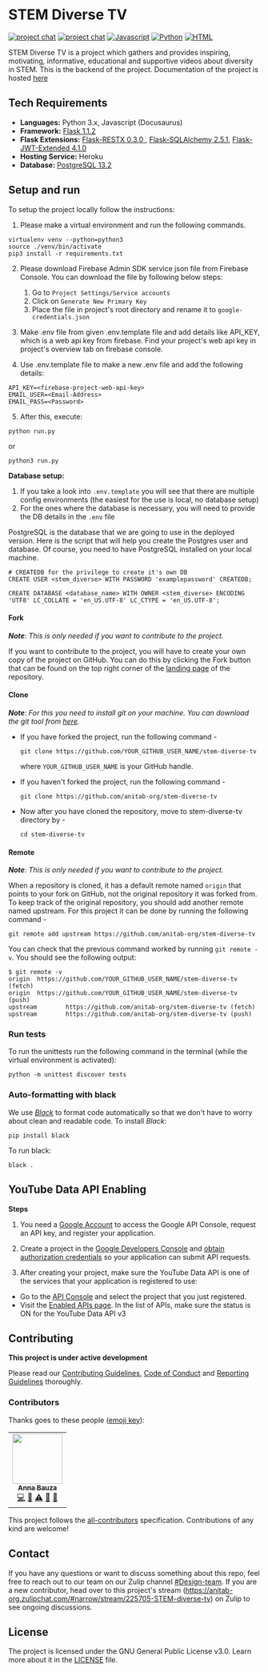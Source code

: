 # STEM Diverse TV

[![project chat](https://img.shields.io/badge/zulip-join_chat-brightgreen.svg)](https://anitab-org.zulipchat.com/#narrow/stream/225705-STEM-diverse-tv)
[![project chat](https://img.shields.io/badge/Docusauras%20-2.0.0--alpha.72-brightgreen)](https://anitab-org.github.io/stem-diverse-tv/)
[![Javascript](https://img.shields.io/badge/JavaScript-323330?style=for-the-badge&logo=javascript&logoColor=F7DF1E)](https://anitab-org.github.io/stem-diverse-tv/)
[![Python](https://img.shields.io/badge/Python-14354C?style=for-the-badge&logo=python&logoColor=white)](https://anitab-org.github.io/stem-diverse-tv/)
[![HTML](https://img.shields.io/badge/HTML-239120?style=for-the-badge&logo=html5&logoColor=white)](https://anitab-org.github.io/stem-diverse-tv/)

STEM Diverse TV is a project which gathers and provides inspiring, motivating, informative, educational and supportive videos about diversity in STEM. This is the backend of the project. Documentation of the project is hosted [here](https://anitab-org.github.io/stem-diverse-tv/)

## Tech Requirements
* **Languages:** Python 3.x, Javascript (Docusaurus)
* **Framework:** [Flask 1.1.2](https://flask.palletsprojects.com/en/1.1.x/)
* **Flask Extensions:** [Flask-RESTX 0.3.0 ](https://flask-restx.readthedocs.io/en/latest/), [Flask-SQLAlchemy 2.5.1](http://flask-sqlalchemy.pocoo.org/), [Flask-JWT-Extended 4.1.0](https://flask-jwt-extended.readthedocs.io/en/latest/)
* **Hosting Service:** Heroku
* **Database:** [PostgreSQL 13.2](https://www.postgresql.org/)

## Setup and run

To setup the project locally follow the instructions:

1. Please make a virtual environment and run the following commands.

```
virtualenv venv --python=python3
source ./venv/bin/activate
pip3 install -r requirements.txt
```

2. Please download Firebase Admin SDK service json file from Firebase Console. You can download the file by following below steps:
    1.  Go to `Project Settings/Service accounts`
    2.  Click on `Generate New Primary Key`
    3.  Place the file in project's root directory and rename it to `google-credentials.json`
3. Make .env file from given .env.template file and add details like API_KEY, which is a web api key from firebase. Find your project's web api key in project's overview tab on firebase console.

4. Use .env.template file to make a new .env file and add the following details:

```
API_KEY=<firebase-project-web-api-key>
EMAIL_USER=<Email-Address>
EMAIL_PASS=<Password>

```

5. After this, execute:

```
python run.py
```

or

```
python3 run.py
```

**Database setup:**

1. If you take a look into `.env.template` you will see that there are multiple config environments (the easiest for the use is local, no database setup)
2. For the ones where the database is necessary, you will need to provide the DB details in the `.env` file

PostgreSQL is the database that we are going to use in the deployed version. Here is the script that will help you create the Postgres user and database. Of course, you need to have PostgreSQL
installed on your local machine.

```
# CREATEDB for the privilege to create it's own DB
CREATE USER <stem_diverse> WITH PASSWORD 'examplepassword' CREATEDB;

CREATE DATABASE <database_name> WITH OWNER <stem_diverse> ENCODING 'UTF8' LC_COLLATE = 'en_US.UTF-8' LC_CTYPE = 'en_US.UTF-8';
```

#### Fork

_**Note**_: _This is only needed if you want to contribute to the project._

If you want to contribute to the project, you will have to create your own copy of the project on GitHub. You can do this by clicking the Fork button that can be found on the top right corner of the [landing page](https://github.com/anitab-org/stem-diverse-tv) of the repository.

#### Clone

_**Note**_: _For this you need to install git on your machine. You can download the git tool from [here](https://git-scm.com/downloads)._

- If you have forked the project, run the following command -

  `git clone https://github.com/YOUR_GITHUB_USER_NAME/stem-diverse-tv`

  where `YOUR_GITHUB_USER_NAME` is your GitHub handle.

- If you haven't forked the project, run the following command -

  `git clone https://github.com/anitab-org/stem-diverse-tv`

- Now after you have cloned the repository, move to stem-diverse-tv directory by -

  `cd stem-diverse-tv`

#### Remote

_**Note**_: _This is only needed if you want to contribute to the project._

When a repository is cloned, it has a default remote named `origin` that points to your fork on GitHub, not the original repository it was forked from. To keep track of the original repository, you should add another remote named upstream. For this project it can be done by running the following command -

`git remote add upstream https://github.com/anitab-org/stem-diverse-tv`

You can check that the previous command worked by running `git remote -v`. You should see the following output:

```
$ git remote -v
origin  https://github.com/YOUR_GITHUB_USER_NAME/stem-diverse-tv (fetch)
origin  https://github.com/YOUR_GITHUB_USER_NAME/stem-diverse-tv (push)
upstream        https://github.com/anitab-org/stem-diverse-tv (fetch)
upstream        https://github.com/anitab-org/stem-diverse-tv (push)
```

### Run tests

To run the unittests run the following command in the terminal (while the virtual environment is activated):

```
python -m unittest discover tests
```

### Auto-formatting with black

We use [_Black_](https://github.com/psf/black) to format code automatically so that we don't have to worry about clean and readable code.
To install _Black_:

```
pip install black
```

To run black:

```
black .
```

## YouTube Data API Enabling

**Steps**

1. You need a [Google Account](https://www.google.com/accounts/NewAccount) to access the Google API Console, request an API key, and register your application.
2. Create a project in the [Google Developers Console](https://console.developers.google.com/) and [obtain authorization credentials](https://developers.google.com/youtube/registering_an_application) so your application can submit API requests.

3. After creating your project, make sure the YouTube Data API is one of the services that your application is registered to use:

- Go to the [API Console](https://console.developers.google.com/) and select the project that you just registered.
- Visit the [Enabled APIs page](https://console.developers.google.com/apis/enabled). In the list of APIs, make sure the status is ON for the YouTube Data API v3

## Contributing

**This project is under active development**

Please read our [Contributing Guidelines](docs/contributing_guidelines.md), [Code of Conduct](docs/code_of_conduct.md) and [Reporting Guidelines](docs/reporting_guidelines.md) thoroughly.

### Contributors

Thanks goes to these people ([emoji key](https://github.com/all-contributors/all-contributors#emoji-key)):

<!-- ALL-CONTRIBUTORS-LIST:START - Do not remove or modify this section -->
<!-- prettier-ignore-start -->
<!-- markdownlint-disable -->
<table>
  <tr>
    <td align="center"><a href="https://github.com/annabauza"><img src="https://avatars.githubusercontent.com/u/31966073?v=4?s=100" width="100px;" alt=""/><br /><sub><b>Anna Bauza</b></sub></a><br /><a href="https://github.com/anitab-org/stem-diverse-tv/commits?author=annabauza" title="Code">💻</a> <a href="#maintenance-annabauza" title="Maintenance">🚧</a> <a href="https://github.com/anitab-org/stem-diverse-tv/commits?author=annabauza" title="Tests">⚠️</a> <a href="https://github.com/anitab-org/stem-diverse-tv/commits?author=annabauza" title="Documentation">📖</a> <a href="#design-annabauza" title="Design">🎨</a></td>
  </tr>
</table>

<!-- markdownlint-restore -->
<!-- prettier-ignore-end -->

<!-- ALL-CONTRIBUTORS-LIST:END -->

This project follows the [all-contributors](https://github.com/all-contributors/all-contributors) specification.
Contributions of any kind are welcome!

## Contact

If you have any questions or want to discuss something about this repo, feel free to reach out to our team on our Zulip channel [#Design-team](https://anitab-org.zulipchat.com/#narrow/stream/216323-design/topic/STEM.20Diverse.20TV). If you are a new contributor, head over to this project's stream (https://anitab-org.zulipchat.com/#narrow/stream/225705-STEM-diverse-tv) on Zulip to see ongoing discussions.

## License

The project is licensed under the GNU General Public License v3.0. Learn more about it in the [LICENSE](LICENSE) file.
